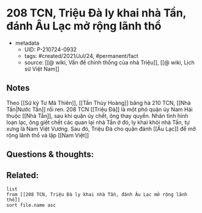 # 208 TCN, Triệu Đà ly khai nhà Tần, đánh Âu Lạc mở rộng lãnh thổ

- metadata
	- UID: P-210724-0932
	- tags: #created/2021/Jul/24, #permanent/fact 
	- source: [[@ wiki, Vấn đề chính thống của nhà Triệu]], [[@ wiki, Lịch sử Việt Nam]]

## Notes
Theo [[Sử ký Tư Mã Thiên]], [[Tần Thủy Hoàng]] băng hà 210 TCN, [[Nhà Tần|Nước Tần]] rối ren. 208 TCN [[Triệu Đà]] là một phó quận úy Nam Hải thuộc [[Nhà Tần]], sau khi quận úy chết, ông thay quyền. Nhân tình hình loạn lạc, ông giết chết các quan lại nhà Tần ở đó, ly khai khỏi nhà Tần, tự xưng là Nam Việt Vương. Sau đó, Triệu Đà cho quân đánh [[Âu Lạc]] để mở rộng lãnh thổ và lập [[Nam Việt]]

## Questions & thoughts:

## Related:
```dataview
list
from [[208 TCN, Triệu Đà ly khai nhà Tần, đánh Âu Lạc mở rộng lãnh thổ]]
sort file.name asc
```
